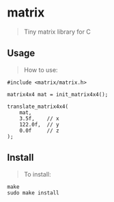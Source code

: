 # matrix
> Tiny matrix library for C

## Usage
> How to use:

    #include <matrix/matrix.h>

    matrix4x4 mat = init_matrix4x4();
    
    translate_matrix4x4(
        mat,
        3.5f,    // x
        122.0f,  // y
        0.0f     // z
    );


## Install
> To install:

    make
    sudo make install
